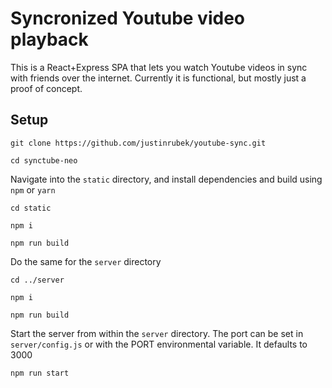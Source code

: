# Syncronized Youtube video playback

This is a React+Express SPA that lets you watch Youtube videos in sync with friends over the internet. Currently it is functional, but mostly just a proof of concept.

## Setup

`git clone https://github.com/justinrubek/youtube-sync.git`

`cd synctube-neo`

Navigate into the `static` directory, and install dependencies and build using `npm` or `yarn`

`cd static`

`npm i`

`npm run build`

Do the same for the `server` directory

`cd ../server`

`npm i`

`npm run build`

Start the server from within the `server` directory. The port can be set in `server/config.js` or with the PORT environmental variable. It defaults to 3000

`npm run start`

